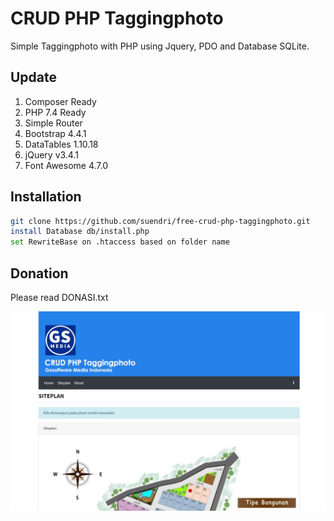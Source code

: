 # CRUD PHP Taggingphoto
Simple Taggingphoto with PHP using Jquery, PDO and Database SQLite.

## Update
1. Composer Ready
2. PHP 7.4 Ready
3. Simple Router
4. Bootstrap 4.4.1
5. DataTables 1.10.18
6. jQuery v3.4.1
7. Font Awesome 4.7.0

## Installation
```sh
git clone https://github.com/suendri/free-crud-php-taggingphoto.git
install Database db/install.php
set RewriteBase on .htaccess based on folder name
```
## Donation
Please read DONASI.txt

![](screenshot.jpg)